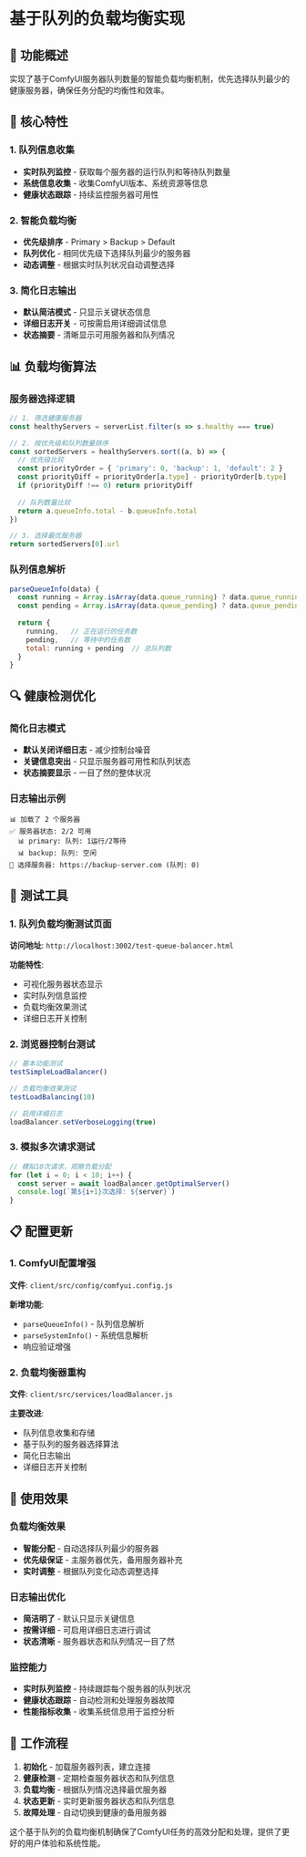 # 基于队列的负载均衡实现

## 🎯 功能概述

实现了基于ComfyUI服务器队列数量的智能负载均衡机制，优先选择队列最少的健康服务器，确保任务分配的均衡性和效率。

## 🔧 核心特性

### 1. 队列信息收集
- **实时队列监控** - 获取每个服务器的运行队列和等待队列数量
- **系统信息收集** - 收集ComfyUI版本、系统资源等信息
- **健康状态跟踪** - 持续监控服务器可用性

### 2. 智能负载均衡
- **优先级排序** - Primary > Backup > Default
- **队列优化** - 相同优先级下选择队列最少的服务器
- **动态调整** - 根据实时队列状况自动调整选择

### 3. 简化日志输出
- **默认简洁模式** - 只显示关键状态信息
- **详细日志开关** - 可按需启用详细调试信息
- **状态摘要** - 清晰显示可用服务器和队列情况

## 📊 负载均衡算法

### 服务器选择逻辑
```javascript
// 1. 筛选健康服务器
const healthyServers = serverList.filter(s => s.healthy === true)

// 2. 按优先级和队列数量排序
const sortedServers = healthyServers.sort((a, b) => {
  // 优先级比较
  const priorityOrder = { 'primary': 0, 'backup': 1, 'default': 2 }
  const priorityDiff = priorityOrder[a.type] - priorityOrder[b.type]
  if (priorityDiff !== 0) return priorityDiff
  
  // 队列数量比较
  return a.queueInfo.total - b.queueInfo.total
})

// 3. 选择最优服务器
return sortedServers[0].url
```

### 队列信息解析
```javascript
parseQueueInfo(data) {
  const running = Array.isArray(data.queue_running) ? data.queue_running.length : 0
  const pending = Array.isArray(data.queue_pending) ? data.queue_pending.length : 0
  
  return {
    running,   // 正在运行的任务数
    pending,   // 等待中的任务数
    total: running + pending  // 总队列数
  }
}
```

## 🔍 健康检测优化

### 简化日志模式
- **默认关闭详细日志** - 减少控制台噪音
- **关键信息突出** - 只显示服务器可用性和队列状态
- **状态摘要显示** - 一目了然的整体状况

### 日志输出示例
```
📊 加载了 2 个服务器
✅ 服务器状态: 2/2 可用
  📊 primary: 队列: 1运行/2等待
  📊 backup: 队列: 空闲
🎯 选择服务器: https://backup-server.com (队列: 0)
```

## 🧪 测试工具

### 1. 队列负载均衡测试页面
**访问地址**: `http://localhost:3002/test-queue-balancer.html`

**功能特性**:
- 可视化服务器状态显示
- 实时队列信息监控
- 负载均衡效果测试
- 详细日志开关控制

### 2. 浏览器控制台测试
```javascript
// 基本功能测试
testSimpleLoadBalancer()

// 负载均衡效果测试
testLoadBalancing(10)

// 启用详细日志
loadBalancer.setVerboseLogging(true)
```

### 3. 模拟多次请求测试
```javascript
// 模拟10次请求，观察负载分配
for (let i = 0; i < 10; i++) {
  const server = await loadBalancer.getOptimalServer()
  console.log(`第${i+1}次选择: ${server}`)
}
```

## 📋 配置更新

### 1. ComfyUI配置增强
**文件**: `client/src/config/comfyui.config.js`

**新增功能**:
- `parseQueueInfo()` - 队列信息解析
- `parseSystemInfo()` - 系统信息解析
- 响应验证增强

### 2. 负载均衡器重构
**文件**: `client/src/services/loadBalancer.js`

**主要改进**:
- 队列信息收集和存储
- 基于队列的服务器选择算法
- 简化日志输出
- 详细日志开关控制

## 🎉 使用效果

### 负载均衡效果
- **智能分配** - 自动选择队列最少的服务器
- **优先级保证** - 主服务器优先，备用服务器补充
- **实时调整** - 根据队列变化动态调整选择

### 日志输出优化
- **简洁明了** - 默认只显示关键信息
- **按需详细** - 可启用详细日志进行调试
- **状态清晰** - 服务器状态和队列情况一目了然

### 监控能力
- **实时队列监控** - 持续跟踪每个服务器的队列状况
- **健康状态跟踪** - 自动检测和处理服务器故障
- **性能指标收集** - 收集系统信息用于监控分析

## 🔄 工作流程

1. **初始化** - 加载服务器列表，建立连接
2. **健康检测** - 定期检查服务器状态和队列信息
3. **负载均衡** - 根据队列情况选择最优服务器
4. **状态更新** - 实时更新服务器状态和队列信息
5. **故障处理** - 自动切换到健康的备用服务器

这个基于队列的负载均衡机制确保了ComfyUI任务的高效分配和处理，提供了更好的用户体验和系统性能。
